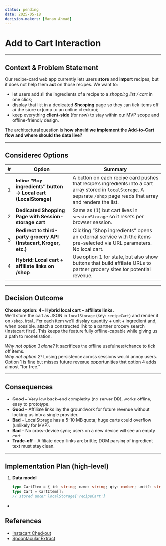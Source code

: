 ```yaml
---
status: pending
date: 2025-05-18
decision-makers: [Manan Ahmad]
---
```

# Add to Cart Interaction 

---

## Context & Problem Statement

Our recipe-card web app currently lets users **store** and **import** recipes, but it does not help them **act** on those recipes. We want to:

* let users add all the ingredients of a recipe to a *shopping list / cart* in one click;
* display that list in a dedicated **Shopping** page so they can tick items off at the store or jump to an online checkout;
* keep everything **client-side** (for now) to stay within our MVP scope and offline-friendly design.

The architectural question is **how should we implement the Add-to-Cart flow and where should the data live?**

---

## Considered Options

| # | Option | Summary |
|:-:|--------|---------|
| 1 | **Inline “Buy ingredients” button → Local cart (LocalStorage)** | A button on each recipe card pushes that recipe’s ingredients into a cart array stored in `localStorage`. A separate `/shop` page reads that array and renders the list. |
| 2 | **Dedicated Shopping Page with Session-storage cart** | Same as (1) but cart lives in `sessionStorage` so it resets per browser session. |
| 3 | **Redirect to third-party grocery API (Instacart, Kroger, etc.)** | Clicking “Shop ingredients” opens an external service with the items pre-selected via URL parameters. No local cart. |
| 4 | **Hybrid: Local cart + affiliate links on /shop** | Use option 1 for state, but also show buttons that build affiliate URLs to partner grocery sites for potential revenue. |

---

## Decision Outcome

**Chosen option: 4 – Hybrid local cart + affiliate links.**  
We’ll store the cart as JSON in `localStorage` (key: `recipeCart`) and render it on `/shop.html`. For each item we’ll display quantity + unit + ingredient and, when possible, attach a constructed link to a partner grocery search (Instacart first). This keeps the feature fully offline-capable while giving us a path to monetisation.

*Why not option 3 alone?* It sacrifices the offline usefulness/chance to tick off items.  
*Why not option 2?* Losing persistence across sessions would annoy users.  
Option 1 is fine but misses future revenue opportunities that option 4 adds almost “for free.”

---

## Consequences

* **Good** – Very low back-end complexity (no server DB), works offline, easy to prototype.  
* **Good** – Affiliate links lay the groundwork for future revenue without locking us into a single provider.  
* **Bad** – LocalStorage has a 5-10 MB quota; huge carts could overflow (unlikely for MVP).  
* **Bad** – No cross-device sync; users on a new device will see an empty cart.  
* **Trade-off** – Affiliate deep-links are brittle; DOM parsing of ingredient text must stay clean.

---

## Implementation Plan (high-level)

1. **Data model**

   ```ts
   type CartItem = { id: string; name: string; qty: number; unit?: string };
   type Cart = CartItem[];
   // stored under localStorage['recipeCart'] 
  -
  ## References 
  * [Instacart Checkout](https://docs.instacart.com/storefront/learn_about_your_storefront/cart_and_checkout/checkout/)
  * [Spoontacular Extract](https://spoonacular.com/food-api/docs#Extract-Recipe-From-Website)
  
